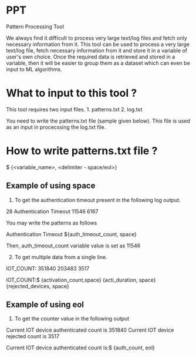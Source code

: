 # PPT
Pattern Processing Tool

We always find it difficult to process very large text/log files and fetch only necessary information from it. 
This tool can be used to process a very large text/log file, fetch necessary information from it and store it in a variable of user's own choice. Once the required data is retrieved and stored in a variable, then it will be easier to group them as a dataset which can even be input to ML algorithms.

What to input to this tool ?
===============================

This tool requires two input files.
      1. patterns.txt
      2. log.txt
      
You need to write the patterns.txt file (sample given below). This file is used as an input in procecssing the log.txt file.

How to write patterns.txt file ?
================================

<exact pattern string to match>$ {<variable_name>, <delimiter - space/eol>}

Example of using space
----------------------

1. To get the authentication timeout present in the following log output.

28   Authentication Timeout                      11546      6167

You may write the patterns as follows

Authentication Timeout ${auth_timeout_count, space}

Then, auth_timeout_count variable value is set as 11546

2. To get multiple data from a single line.

IOT_COUNT:                       351840                 203483                     3517

IOT_COUNT:$ {activation_count,space} {acti_duration, space} {rejected_devices, space}


Example of using eol
--------------------
1. To get the counter value in the following output

Current IOT device authenticated count is 351840
Current IOT device rejected count is 3517

Current IOT device authenticated count is:$ {auth_count, eol}







